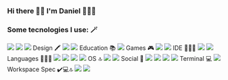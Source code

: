 ### Hi there 👋🏻 I'm Daniel 👨🏻‍💻

<!--
**danimelenge/danimelenge** is a ✨ _special_ ✨ repository because its `README.md` (this file) appears on your GitHub profile.

Here are some ideas to get you started:

- 🔭 I’m currently working on ...
- 🌱 I’m currently learning ...
- 👯 I’m looking to collaborate on ...
- 🤔 I’m looking for help with ...
- 💬 Ask me about ...
- 📫 How to reach me: ...
- 😄 Pronouns: ...
- ⚡ Fun fact: ...
-->
### Some tecnologies I use: 🪄

<img src="{https://img.shields.io/badge/Gmail-D14836?style=for-the-badge&logo=gmail&logoColor=white}" />
<img src="{https://img.shields.io/badge/WhatsApp-25D366?style=for-the-badge&logo=whatsapp&logoColor=white}" />
<img src="{https://img.shields.io/badge/iCloud-3693F3?style=for-the-badge&logo=iCloud&logoColor=white}" />
Design 🖍️
<img src="{https://img.shields.io/badge/Figma-F24E1E?style=for-the-badge&logo=figma&logoColor=white}" />
<img src="{https://img.shields.io/badge/Canva-%2300C4CC.svg?&style=for-the-badge&logo=Canva&logoColor=white}" />
Education 📚
<img src="{https://img.shields.io/badge/Udacity-grey?style=for-the-badge&logo=udacity&logoColor=#5FCFEE}" />
Games 🎮
<img src="{https://img.shields.io/badge/PlayStation-003791?style=for-the-badge&logo=playstation&logoColor=white}" />
<img src="{https://img.shields.io/badge/Epic%20Games-313131?style=for-the-badge&logo=Epic%20Games&logoColor=white}" />
IDE 👨🏻‍💻
<img src="{https://img.shields.io/badge/Visual_Studio_Code-0078D4?style=for-the-badge&logo=visual%20studio%20code&logoColor=white}" />
<img src="{https://img.shields.io/badge/Xcode-007ACC?style=for-the-badge&logo=Xcode&logoColor=white}" />
Languages 👨🏻‍💻
<img src="{https://img.shields.io/badge/CSS3-1572B6?style=for-the-badge&logo=css3&logoColor=white}" />
<img src="{https://img.shields.io/badge/HTML5-E34F26?style=for-the-badge&logo=html5&logoColor=white}" />
<img src="{https://img.shields.io/badge/Python-FFD43B?style=for-the-badge&logo=python&logoColor=blue}" />
<img src="{	https://img.shields.io/badge/Swift-FA7343?style=for-the-badge&logo=swift&logoColor=white}" />
OS 🔝
<img src="{https://img.shields.io/badge/iOS-000000?style=for-the-badge&logo=ios&logoColor=white}" />
<img src="{https://img.shields.io/badge/mac%20os-000000?style=for-the-badge&logo=apple&logoColor=white}" />
Social 👫
<img src="{https://img.shields.io/badge/Codepen-000000?style=for-the-badge&logo=codepen&logoColor=white}" />
<img src="{https://img.shields.io/badge/GitHub-100000?style=for-the-badge&logo=github&logoColor=white}" />
<img src="{https://img.shields.io/badge/Instagram-E4405F?style=for-the-badge&logo=instagram&logoColor=white}" />
<img src="{https://img.shields.io/badge/Twitter-1DA1F2?style=for-the-badge&logo=twitter&logoColor=white}" />
Terminal 💻
<img src="{https://img.shields.io/badge/GIT-E44C30?style=for-the-badge&logo=git&logoColor=white}" />
Workspace Spec ✔️💻🔝
<img src="{https://img.shields.io/badge/Apple%20laptop-333333?style=for-the-badge&logo=apple&logoColor=white}" />
<img src="{https://img.shields.io/badge/apple%20silicon-333333?style=for-the-badge&logo=apple&logoColor=white}" />












